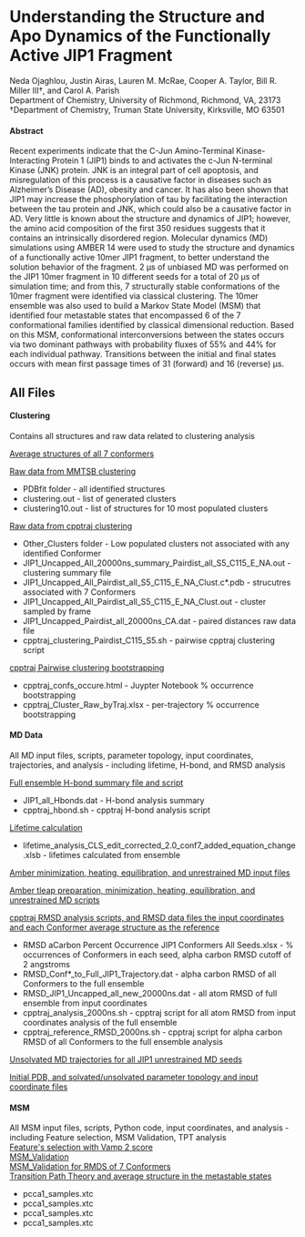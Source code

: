 # Understanding the Structure and Apo Dynamics of the Functionally Active JIP1 Fragment
Neda Ojaghlou, Justin Airas, Lauren M. McRae, Cooper A. Taylor, Bill R. Miller III†, and Carol A. Parish\
Department of Chemistry, University of Richmond, Richmond, VA, 23173\
†Department of Chemistry, Truman State University, Kirksville, MO 63501
#### Abstract
Recent experiments indicate that the C-Jun Amino-Terminal Kinase-Interacting Protein 1 (JIP1) binds to and activates the c-Jun N-terminal Kinase (JNK) protein. JNK is an integral part of cell apoptosis, and misregulation of this process is a causative factor in diseases such as Alzheimer’s Disease (AD), obesity and cancer. It has also been shown that JIP1 may increase the phosphorylation of tau by facilitating the interaction between the tau protein and JNK, which could also be a causative factor in AD. Very little is known about the structure and dynamics of JIP1; however, the amino acid composition of the first 350 residues suggests that it contains an intrinsically disordered region. Molecular dynamics (MD) simulations using AMBER 14 were used to study the structure and dynamics of a functionally active 10mer JIP1 fragment, to better understand the solution behavior of the fragment. 2 μs of unbiased MD was performed on the JIP1 10mer fragment in 10 different seeds for a total of 20 μs of simulation time; and from this, 7 structurally stable conformations of the 10mer fragment were identified via classical clustering. The 10mer ensemble was also used to build a Markov State Model (MSM) that identified four metastable states that encompassed 6 of the 7 conformational families identified by classical dimensional reduction. Based on this MSM, conformational interconversions between the states occurs via two dominant pathways with probability fluxes of 55% and 44% for each individual pathway. Transitions between the initial and final states occurs with mean first passage times of 31 (forward) and 16 (reverse) µs.

## All Files
#### Clustering
Contains all structures and raw data related to clustering analysis

[Average structures of all 7 conformers](Clustering/Avg_Conformer_Struct/)

[Raw data from MMTSB clustering](Clustering/MMTSB/)
- PDBfit folder - all identified structures
- clustering.out - list of generated clusters
- clustering10.out - list of structures for 10 most populated clusters

[Raw data from cpptraj clustering](Clustering/cpptraj/)
- Other_Clusters folder - Low populated clusters not associated with any identified Conformer
- JIP1_Uncapped_All_20000ns_summary_Pairdist_all_S5_C115_E_NA.out - clustering summary file
- JIP1_Uncapped_All_Pairdist_all_S5_C115_E_NA_Clust.c*.pdb - strucutres associated with 7 Conformers
- JIP1_Uncapped_All_Pairdist_all_S5_C115_E_NA_Clust.out - cluster sampled by frame
- JIP1_Uncapped_Pairdist_all_20000ns_CA.dat - paired distances raw data file
- cpptraj_clustering_Pairdist_C115_S5.sh - pairwise cpptraj clustering script

[cpptraj Pairwise clustering bootstrapping](Clustering/cpptraj_bootstrapping)
- cpptraj_confs_occure.html - Juypter Notebook % occurrence bootstrapping
- cpptraj_Cluster_Raw_byTraj.xlsx - per-trajectory % occurrence bootstrapping

#### MD Data
All MD input files, scripts, parameter topology, input coordinates, trajectories, and analysis - including lifetime, H-bond, and RMSD analysis 

[Full ensemble H-bond summary file and script](MD_Data/Hbond)
- JIP1_all_Hbonds.dat - H-bond analysis summary
- cpptraj_hbond.sh - cpptraj H-bond analysis script

[Lifetime calculation](Lifetime)
- lifetime_analysis_CLS_edit_corrected_2.0_conf7_added_equation_change.xlsb - lifetimes calculated from ensemble

[Amber minimization, heating, equilibration, and unrestrained MD input files](MD_Data/MD_input)

[Amber tleap preparation, minimization, heating, equilibration, and unrestrained MD scripts](MD_Data/MD_scripts)

[cpptraj RMSD analysis scripts, and RMSD data files the input coordinates and each Conformer average structure as the reference](MD_Data/RMSD)
- RMSD aCarbon Percent Occurrence JIP1 Conformers All Seeds.xlsx - % occurrences of Conformers in each seed, alpha carbon RMSD cutoff of 2 angstroms
- RMSD_Conf*_to_Full_JIP1_Trajectory.dat - alpha carbon RMSD of all Conformers to the full ensemble
- RMSD_JIP1_Uncapped_all_new_20000ns.dat - all atom RMSD of full ensemble from input coordinates
- cpptraj_analysis_2000ns.sh - cpptraj script for all atom RMSD from input coordinates analysis of the full ensemble
- cpptraj_reference_RMSD_2000ns.sh - cpptraj script for alpha carbon RMSD of all Conformers to the full ensemble analysis

[Unsolvated MD trajectories for all JIP1 unrestrained MD seeds](MD_Data/Trajectories)

[Initial PDB, and solvated/unsolvated parameter topology and input coordinate files](MD_Data/prmtop_inpcrd)

#### MSM
All MSM input files, scripts, Python code, input coordinates, and analysis - including Feature selection, MSM Validation, TPT analysis \
[Feature's selection with Vamp 2 score](MSM/Select_Features/Features_Vamp2_score.ipynb)\
[MSM_Validation](MSM/MSM_Validation/MSM_Validation.ipynb)\
[MSM_Validation for RMDS of 7 Conformers](MSM/MSM_validation_cppttraj_7conformers/MSM_validation_RMSD_7_conformers.ipynb)\
[Transition Path Theory and average structure in the metastable states](MSM/TPT/TPT_analysis.ipynb)

- pcca1_samples.xtc
- pcca1_samples.xtc
- pcca1_samples.xtc
- pcca1_samples.xtc


